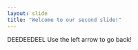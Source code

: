 ```yaml
---
layout: slide
title: "Welcome to our second slide!"
---
```

DEEDEEDEEL
Use the left arrow to go back!

